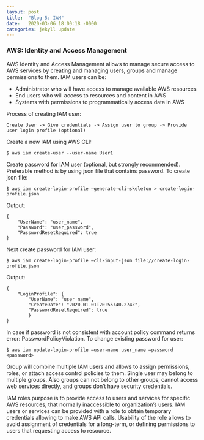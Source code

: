```yaml
---
layout: post
title:  "Blog 5: IAM"
date:   2020-03-06 18:00:18 -0000
categories: jekyll update
---
```


<h3>AWS: Identity and Access Management</h3>

AWS Identity and Access Management allows to manage secure access to AWS services by creating and managing users, groups and manage permissions to them. IAM users can be:
-	Administrator who will have access to manage available AWS resources
-	End users who will access to resources and content in AWS
-	Systems with permissions to programmatically access data in AWS

Process of creating IAM user:

    Create User -> Give credentials -> Assign user to group -> Provide user login profile (optional)

Create a new IAM using AWS CLI:

    $ aws iam create-user --user-name User1

Create password for IAM user (optional, but strongly recommended). Preferable method is by using json file that contains password. To create json file:

    $ aws iam create-login-profile –generate-cli-skeleton > create-login-profile.json

Output:

    {
        "UserName": "user_name",
        "Password": "user_password",
        "PasswordResetRequired": true
    }

Next create password for IAM user:

    $ aws iam create-login-profile –cli-input-json file://create-login-profile.json

Output:

    {
        "LoginProfile": {
            "UserName": "user_name",
            "CreateDate": "2020-01-01T20:55:40.274Z",
            "PasswordResetRequired": true
            }
    }


In case if password is not consistent with account policy command returns error: PasswordPolicyViolation.
To change existing password for user:

    $ aws iam update-login-profile –user-name user_name –password <password>


Group will combine multiple IAM users and allows to assign permissions, roles, or attach access control policies to them. Single user may belong to multiple groups. Also groups can not belong to other groups, cannot access web services directly, and groups don’t have security credentials.

IAM roles purpose is to provide access to users and services for specific AWS resources, that normally inaccessible to organization’s users. IAM users or services can be provided with a role to obtain temporary credentials allowing to make AWS API calls. Usability of the role allows to avoid assignment of credentials for a long-term, or defining permissions to users that requesting access to resource.





[jekyll-docs]: https://jekyllrb.com/docs/home
[jekyll-gh]:   https://github.com/jekyll/jekyll
[jekyll-talk]: https://talk.jekyllrb.com/
